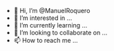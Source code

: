 - 👋 Hi, I’m @ManuelRoquero
- 👀 I’m interested in ...
- 🌱 I’m currently learning ...
- 💞️ I’m looking to collaborate on ...
- 📫 How to reach me ...

<!---
ManuelRoquero/ManuelRoquero is a ✨ special ✨ repository because its `README.md` (this file) appears on your GitHub profile.
You can click the Preview link to take a look at your changes.
--->
